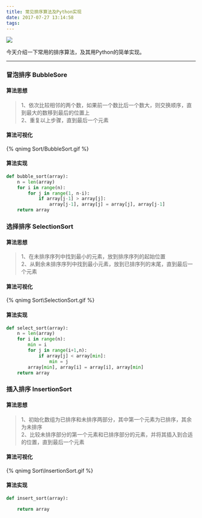 ```yaml
---
title: 常见排序算法及Python实现
date: 2017-07-27 13:14:58
tags:
---
```


<img src="http://otnawj8bh.bkt.clouddn.com/images/Sort/sort.png?imageView2/1/w/800/h/310" />

今天介绍一下常用的排序算法，及其用Python的简单实现。
<!--more-->

---

### 冒泡排序 BubbleSore

#### 算法思想

<blockquote>
	1、依次比较相邻的两个数，如果前一个数比后一个数大，则交换顺序，直到最大的数移到最后的位置上
	<br>
	2、重复以上步骤，直到最后一个元素
</blockquote>

#### 算法可视化

{% qnimg Sort/BubbleSort.gif %}

#### 算法实现

```Python
def bubble_sort(array):
    n = len(array)
    for i in range(n):
        for j in range(1, n-i):
            if array[j-1] > array[j]:
                array[j-1], array[j] = array[j], array[j-1]
    return array
```

### 选择排序 SelectionSort

#### 算法思想

<blockquote>
	1、在未排序序列中找到最小的元素，放到排序序列的起始位置
	<br>
	2、从剩余未排序序列中找到最小元素，放到已排序列的末尾，直到最后一个元素
</blockquote>

#### 算法可视化

{% qnimg Sort\SelectionSort.gif %}

#### 算法实现

``` Python
def select_sort(array):
    n = len(array)
    for i in range(n):
        min = i
        for j in range(i+1,n):
            if array[j] < array[min]:
                min = j
        array[min], array[i] = array[i], array[min]
    return array
```

### 插入排序 InsertionSort

#### 算法思想

<blockquote>
	1、初始化数组为已排序和未排序两部分，其中第一个元素为已排序，其余为未排序
	<br>
	2、比较未排序部分的第一个元素和已排序部分的元素，并将其插入到合适的位置，直到最后一个元素
</blockquote>

#### 算法可视化

{% qnimg Sort\InsertionSort.gif %}

#### 算法实现

``` Python
def insert_sort(array):

    return array
```